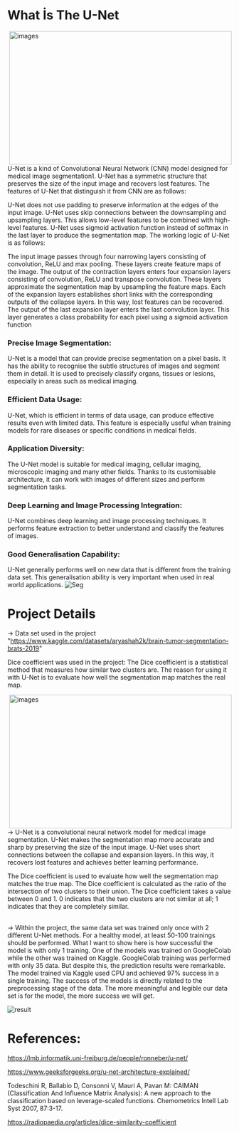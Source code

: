 # What İs The U-Net

<img src="https://www.frontiersin.org/files/Articles/482352/fonc-09-00964-HTML/image_m/fonc-09-00964-g002.jpg" alt="images" align="right" width="500" height="300">

U-Net is a kind of Convolutional Neural Network (CNN) model designed for medical image segmentation1. U-Net has a symmetric structure that preserves the size of the input image and recovers lost features. 
The features of U-Net that distinguish it from CNN are as follows:

U-Net does not use padding to preserve information at the edges of the input image.
U-Net uses skip connections between the downsampling and upsampling layers. This allows low-level features to be combined with high-level features.
U-Net uses sigmoid activation function instead of softmax in the last layer to produce the segmentation map.
The working logic of U-Net is as follows:

The input image passes through four narrowing layers consisting of convolution, ReLU and max pooling. These layers create feature maps of the image.
The output of the contraction layers enters four expansion layers consisting of convolution, ReLU and transpose convolution. These layers approximate the segmentation map by upsampling the feature maps.
Each of the expansion layers establishes short links with the corresponding outputs of the collapse layers. In this way, lost features can be recovered.
The output of the last expansion layer enters the last convolution layer. This layer generates a class probability for each pixel using a sigmoid activation function

### Precise Image Segmentation:
U-Net is a model that can provide precise segmentation on a pixel basis. It has the ability to recognise the subtle structures of images and segment them in detail. It is used to precisely classify organs, tissues or lesions, especially in areas such as medical imaging.

### Efficient Data Usage:
U-Net, which is efficient in terms of data usage, can produce effective results even with limited data. This feature is especially useful when training models for rare diseases or specific conditions in medical fields.

### Application Diversity:
The U-Net model is suitable for medical imaging, cellular imaging, microscopic imaging and many other fields. Thanks to its customisable architecture, it can work with images of different sizes and perform segmentation tasks.

### Deep Learning and Image Processing Integration:
U-Net combines deep learning and image processing techniques. It performs feature extraction to better understand and classify the features of images.

### Good Generalisation Capability:
U-Net generally performs well on new data that is different from the training data set. This generalisation ability is very important when used in real world applications.
![Seg](https://github.com/KocHanim/Brain-Tumour-Segmentation-with-Artificial-Intelligence-Model-U-Net-/assets/115664157/ec3864f8-2dac-47b2-8dd5-6bf59e338f72)


# Project Details 
-> Data set used in the project "https://www.kaggle.com/datasets/aryashah2k/brain-tumor-segmentation-brats-2019"

Dice coefficient was used in the project:
The Dice coefficient is a statistical method that measures how similar two clusters are. The reason for using it with U-Net is to evaluate how well the segmentation map matches the real map.

<img src="https://miro.medium.com/v2/resize:fit:1400/1*tSqwQ9tvLmeO9raDqg3i-w.png" alt="images" align="right" width="500" height="300">
-> U-Net is a convolutional neural network model for medical image segmentation. U-Net makes the segmentation map more accurate and sharp by preserving the size of the input image. U-Net uses short connections between the collapse and expansion layers. In this way, it recovers lost features and achieves better learning performance.

The Dice coefficient is used to evaluate how well the segmentation map matches the true map. The Dice coefficient is calculated as the ratio of the intersection of two clusters to their union. The Dice coefficient takes a value between 0 and 1. 0 indicates that the two clusters are not similar at all; 1 indicates that they are completely similar.
<br>
<br>

-> Within the project, the same data set was trained only once with 2 different U-Net methods. For a healthy model, at least 50-100 trainings should be performed. What I want to show here is how successful the model is with only 1 training. One of the models was trained on GoogleColab while the other was trained on Kaggle. GoogleColab training was performed with only 35 data. But despite this, the prediction results were remarkable. The model trained via Kaggle used CPU and achieved 97% success in a single training. The success of the models is directly related to the preprocessing stage of the data. The more meaningful and legible our data set is for the model, the more success we will get. 


![result](https://github.com/KocHanim/Brain-Tumour-Segmentation-with-Artificial-Intelligence-Model-U-Net-/assets/115664157/3b7c7505-69dd-41d0-a27e-9180d953da8d)

# References:
https://lmb.informatik.uni-freiburg.de/people/ronneber/u-net/


https://www.geeksforgeeks.org/u-net-architecture-explained/


Todeschini R, Ballabio D, Consonni V, Mauri A, Pavan M: CAIMAN (Classification And Influence Matrix Analysis): A new approach to the classification based on leverage-scaled functions. Chemometrics Intell Lab Syst 2007, 87:3-17.


https://radiopaedia.org/articles/dice-similarity-coefficient





